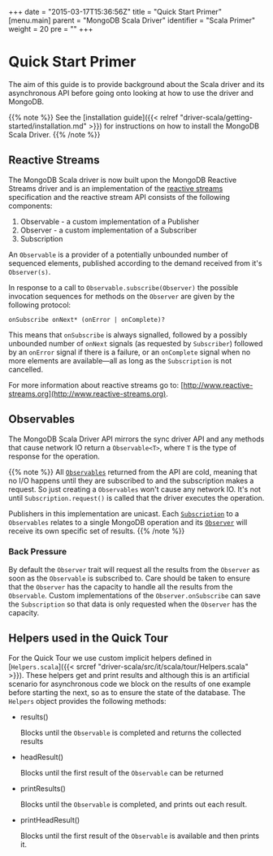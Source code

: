 +++
date = "2015-03-17T15:36:56Z"
title = "Quick Start Primer"
[menu.main]
  parent = "MongoDB Scala Driver"
  identifier = "Scala Primer"
  weight = 20
  pre = "<i class='fa'></i>"
+++

# Quick Start Primer

The aim of this guide is to provide background about the Scala driver and its asynchronous API before going onto 
looking at how to use the driver and MongoDB.

{{% note %}}
See the [installation guide]({{< relref "driver-scala/getting-started/installation.md" >}})
for instructions on how to install the MongoDB Scala Driver.
{{% /note %}}

## Reactive Streams

The MongoDB Scala driver is now built upon the MongoDB Reactive Streams driver and is an implementation of the 
[reactive streams](http://www.reactive-streams.org) specification and the reactive stream API 
consists of the following components:

1. Observable - a custom implementation of a Publisher 
2. Observer - a custom implementation of a Subscriber
3. Subscription

An `Observable` is a provider of a potentially unbounded number of sequenced elements, published according to the demand received from it's `Observer(s)`.

In response to a call to `Observable.subscribe(Observer)` the possible invocation sequences for methods on the `Observer` are given by the following protocol:

```
onSubscribe onNext* (onError | onComplete)?
```

This means that `onSubscribe` is always signalled, followed by a possibly unbounded number of `onNext` signals (as requested by `Subscriber`) 
followed by an `onError` signal if there is a failure, or an `onComplete` signal when no more elements are available—all as long as 
the `Subscription` is not cancelled.

For more information about reactive streams go to: [http://www.reactive-streams.org](http://www.reactive-streams.org).


## Observables

The MongoDB Scala Driver API mirrors the sync driver API and any methods that cause network IO return a `Observable<T>`, 
where `T` is the type of response for the operation.  

{{% note %}}
All [`Observables`](http://www.reactive-streams.org/reactive-streams-1.0.1-javadoc/?org/reactivestreams/Publisher.html) returned from the API are cold, meaning that no I/O happens until they are subscribed to and the subscription makes a request. So just creating a  `Observables` won't cause any network IO. It's not until `Subscription.request()` is called that the driver executes the operation.

Publishers in this implementation are unicast. Each [`Subscription`](http://www.reactive-streams.org/reactive-streams-1.0.1-javadoc/?org/reactivestreams/Subscription.html)  to a `Observables` relates to a single MongoDB operation and its [`Observer`](http://www.reactive-streams.org/reactive-streams-1.0.1-javadoc/?org/reactivestreams/Subscriber.html) will receive its own specific set of results. 
{{% /note %}}

### Back Pressure

By default the `Observer` trait will request all the results from the `Observer` as soon as the `Observable` is subscribed to. Care should 
be taken to ensure that the `Observer` has the capacity to handle all the results from the `Observable`. Custom implementations of the 
`Observer.onSubscribe` can save the `Subscription` so that data is only requested when the `Observer` has the capacity.

## Helpers used in the Quick Tour

For the Quick Tour we use custom implicit helpers defined in [`Helpers.scala`]({{< srcref "driver-scala/src/it/scala/tour/Helpers.scala" >}}). 
These helpers get and print results and although this is an artificial scenario for asynchronous code we block on  the results of one 
example before starting the next, so as to ensure the state of the database. The `Helpers` object
provides the following methods:

*   results()

    Blocks until the `Observable` is completed and returns the collected results

*   headResult()

    Blocks until the first result of the `Observable` can be returned

*   printResults()
  
    Blocks until the `Observable` is completed, and prints out each result.
   
*   printHeadResult()

    Blocks until the first result of the `Observable` is available and then prints it.